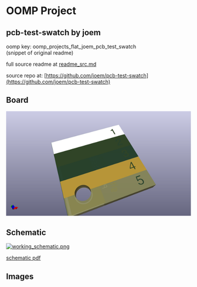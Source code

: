 # OOMP Project  
## pcb-test-swatch  by joem  
  
oomp key: oomp_projects_flat_joem_pcb_test_swatch  
(snippet of original readme)  
  
  
  full source readme at [readme_src.md](readme_src.md)  
  
source repo at: [https://github.com/joem/pcb-test-swatch](https://github.com/joem/pcb-test-swatch)  
## Board  
  
[![working_3d.png](working_3d_600.png)](working_3d.png)  
## Schematic  
  
[![working_schematic.png](working_schematic_600.png)](working_schematic.png)  
  
[schematic pdf](working_schematic.pdf)  
## Images  
